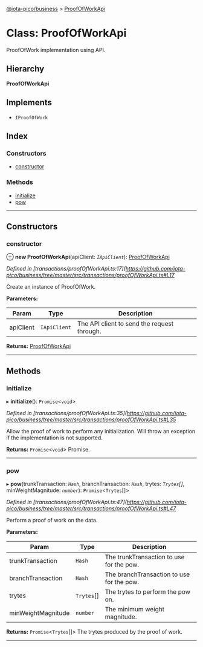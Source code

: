 [@iota-pico/business](../README.md) > [ProofOfWorkApi](../classes/proofofworkapi.md)

# Class: ProofOfWorkApi

ProofOfWork implementation using API.

## Hierarchy

**ProofOfWorkApi**

## Implements

* `IProofOfWork`

## Index

### Constructors

* [constructor](proofofworkapi.md#constructor)

### Methods

* [initialize](proofofworkapi.md#initialize)
* [pow](proofofworkapi.md#pow)

---

## Constructors

<a id="constructor"></a>

###  constructor

⊕ **new ProofOfWorkApi**(apiClient: *`IApiClient`*): [ProofOfWorkApi](proofofworkapi.md)

*Defined in [transactions/proofOfWorkApi.ts:17](https://github.com/iota-pico/business/tree/master/src/transactions/proofOfWorkApi.ts#L17*

Create an instance of ProofOfWork.

**Parameters:**

| Param | Type | Description |
| ------ | ------ | ------ |
| apiClient | `IApiClient` |  The API client to send the request through. |

**Returns:** [ProofOfWorkApi](proofofworkapi.md)

___

## Methods

<a id="initialize"></a>

###  initialize

▸ **initialize**(): `Promise`<`void`>

*Defined in [transactions/proofOfWorkApi.ts:35](https://github.com/iota-pico/business/tree/master/src/transactions/proofOfWorkApi.ts#L35*

Allow the proof of work to perform any initialization. Will throw an exception if the implementation is not supported.

**Returns:** `Promise`<`void`>
Promise.

___
<a id="pow"></a>

###  pow

▸ **pow**(trunkTransaction: *`Hash`*, branchTransaction: *`Hash`*, trytes: *`Trytes`[]*, minWeightMagnitude: *`number`*): `Promise`<`Trytes`[]>

*Defined in [transactions/proofOfWorkApi.ts:47](https://github.com/iota-pico/business/tree/master/src/transactions/proofOfWorkApi.ts#L47*

Perform a proof of work on the data.

**Parameters:**

| Param | Type | Description |
| ------ | ------ | ------ |
| trunkTransaction | `Hash` |  The trunkTransaction to use for the pow. |
| branchTransaction | `Hash` |  The branchTransaction to use for the pow. |
| trytes | `Trytes`[] |  The trytes to perform the pow on. |
| minWeightMagnitude | `number` |  The minimum weight magnitude. |

**Returns:** `Promise`<`Trytes`[]>
The trytes produced by the proof of work.

___

